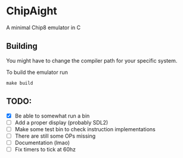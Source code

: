 
# ChipAight

A minimal Chip8 emulator in C

## Building

You might have to change the compiler path for your specific system.

To build the emulator run 

```
make build
```

## TODO:
 - [X] Be able to somewhat run a bin
 - [ ] Add a proper display (probably SDL2)
 - [ ] Make some test bin to check instruction implementations
 - [ ] There are still some OPs missing
 - [ ] Documentation (lmao)
 - [ ] Fix timers to tick at 60hz
